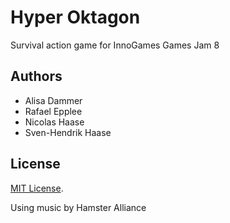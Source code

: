 # Hyper Oktagon

Survival action game for InnoGames Games Jam 8

## Authors

* Alisa Dammer
* Rafael Epplee
* Nicolas Haase
* Sven-Hendrik Haase

## License

[MIT License](http://opensource.org/licenses/MIT).

Using music by Hamster Alliance
